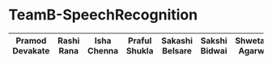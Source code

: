 # TeamB-SpeechRecognition

| Pramod Devakate | Rashi Rana | Isha Chenna | Praful Shukla | Sakashi Belsare | Sakshi Bidwai | Shwetank Agarwal | Hrutuja Kargirwar |
|-----------|----------------|----------------|----------------|----------------|----------------|----------------|----------------|
